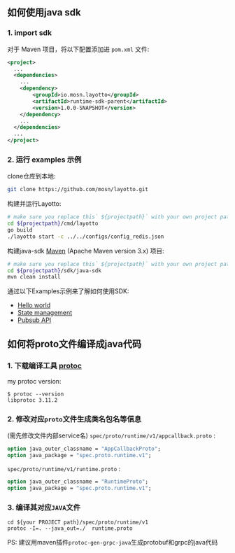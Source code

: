 ## 如何使用java sdk
### 1. import sdk
对于 Maven 项目，将以下配置添加进 `pom.xml` 文件:
```xml
<project>
  ...
  <dependencies>
    ...
    <dependency>
        <groupId>io.mosn.layotto</groupId>
        <artifactId>runtime-sdk-parent</artifactId>
        <version>1.0.0-SNAPSHOT</version>
    </dependency>
    ...
  </dependencies>
  ...
</project>
```

### 2. 运行 examples 示例
clone仓库到本地:

```sh
git clone https://github.com/mosn/layotto.git
```

构建并运行Layotto:

```bash
# make sure you replace this` ${projectpath}` with your own project path.
cd ${projectpath}/cmd/layotto
go build
./layotto start -c ../../configs/config_redis.json
```

构建java-sdk [Maven](https://maven.apache.org/install.html) (Apache Maven version 3.x) 项目:

```sh
# make sure you replace this` ${projectpath}` with your own project path.
cd ${projectpath}/sdk/java-sdk
mvn clean install
```
通过以下Examples示例来了解如何使用SDK:
* [Hello world](./examples/src/main/java/io/mosn/layotto/examples/helloworld)
* [State management](./examples/src/main/java/io/mosn/layotto/examples/state)
* [Pubsub API](./examples/src/main/java/io/mosn/layotto/examples/pubsub)


## 如何将proto文件编译成java代码

### 1. 下载编译工具 [protoc](https://github.com/protocolbuffers/protobuf/releases)
my protoc version:
```shell
$ protoc --version
libprotoc 3.11.2
```

### 2. 修改对应`proto`文件生成类名包名等信息
(需先修改文件内部service名)
`spec/proto/runtime/v1/appcallback.proto` : 
```protobuf
option java_outer_classname = "AppCallbackProto";
option java_package = "spec.proto.runtime.v1";
```
`spec/proto/runtime/v1/runtime.proto` :
```protobuf
option java_outer_classname = "RuntimeProto";
option java_package = "spec.proto.runtime.v1";
```

### 3. 编译其对应`JAVA`文件
```shell
cd ${your PROJECT path}/spec/proto/runtime/v1
protoc -I=. --java_out=./  runtime.proto
```

PS: 建议用maven插件`protoc-gen-grpc-java`生成protobuf和grpc的java代码
